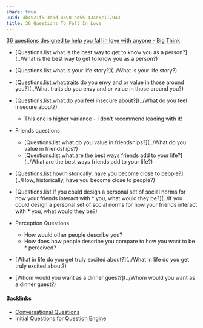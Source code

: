```yaml
---
share: true
uuid: 4b4921f5-3d0d-4698-ad55-434e6c117943
title: 36 Questions To Fall In Love
---
```

[36 questions designed to help you fall in love with anyone - Big Think](https://bigthink.com/surprising-science/how-to-fall-in-love-36-questions-and-deep-eye-contact/)

* [Questions.list.what.is the best way to get to know you as a person?](../What is the best way to get to know you as a person?)
* [Questions.list.what.is your life story?](../What is your life story?)
* [Questions.list.what.traits do you envy and or value in those around you?](../What traits do you envy and or value in those around you?)
* [Questions.list.what.do you feel insecure about?](../What do you feel insecure about?)
  * This one is higher variance - I don’t recommend leading with it!
* Friends questions
  * [Questions.list.what.do you value in friendships?](../What do you value in friendships?)
  * [Questions.list.what.are the best ways friends add to your life?](../What are the best ways friends add to your life?)
* [Questions.list.how.historically, have you become close to people?](../How, historically, have you become close to people?)
* [Questions.list.If you could design a personal set of social norms for how your friends interact with * you, what would they be?](../If you could design a personal set of social norms for how your friends interact with * you, what would they be?)
* Perception Questions
  * How would other people describe you? 
  * How does how people describe you compare to how you want to be * perceived?
* [What in life do you get truly excited about?](../What in life do you get truly excited about?)

* [Whom would you want as a dinner guest?](../Whom would you want as a dinner guest?)

#### Backlinks

* [Conversational Questions](/0625ee2d-6a91-4105-8550-7d80d89e1968)
* [Initial Questions for Question Engine](/344c2005-e043-44c9-82a2-1ae504cdee33)